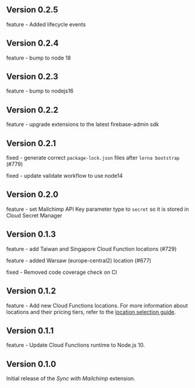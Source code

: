 ## Version 0.2.5

feature - Added lifecycle events

## Version 0.2.4

feature - bump to node 18

## Version 0.2.3

feature - bump to nodejs16

## Version 0.2.2

feature - upgrade extensions to the latest firebase-admin sdk

## Version 0.2.1

fixed - generate correct `package-lock.json` files after `lerna bootstrap` (#779)

fixed - update validate workflow to use node14

## Version 0.2.0

feature - set Mailchimp API Key parameter type to `secret` so it is stored in Cloud Secret Manager

## Version 0.1.3

feature - add Taiwan and Singapore Cloud Function locations (#729)

feature - added Warsaw (europe-central2) location (#677)

fixed - Removed code coverage check on CI

## Version 0.1.2

feature - Add new Cloud Functions locations. For more information about locations and their pricing tiers, refer to the [location selection guide](https://firebase.google.com/docs/functions/locations).

## Version 0.1.1

feature - Update Cloud Functions runtime to Node.js 10.

## Version 0.1.0

Initial release of the _Sync with Mailchimp_ extension.
